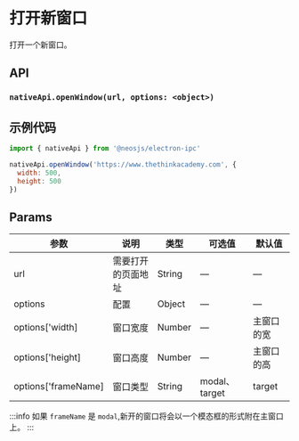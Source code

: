# 打开新窗口

打开一个新窗口。

## API

### `nativeApi.openWindow(url, options: <object>)`
###

## 示例代码
```js
import { nativeApi } from '@neosjs/electron-ipc'

nativeApi.openWindow('https://www.thethinkacademy.com', {
  width: 500,
  height: 500
})
```
## Params

| 参数  | 说明     | 类型   | 可选值     | 默认值 |
| ----- | -------- | ------ | ---------- | ------ |
| url | 需要打开的页面地址 | String | — | —     |
| options | 配置 | Object | — | —     |
| options['width] | 窗口宽度 | Number | — | 主窗口的宽     |
| options['height] | 窗口高度 | Number | — | 主窗口的高     |
| options['frameName] | 窗口类型 | String | modal、target |  target   |

:::info
如果 `frameName` 是  `modal`,新开的窗口将会以一个模态框的形式附在主窗口上。
:::
